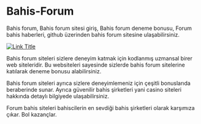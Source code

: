# Bahis-Forum
Bahis forum, Bahis forum sitesi giriş, Bahis forum deneme bonusu, Forum bahis haberleri, github üzerinden bahis forum sitesine ulaşabilirsiniz.

 [![Link Title](https://i.hizliresim.com/juw3q73.png)](https://tinyurl.com/bahisforumcu)

 Bahis forum siteleri sizlere deneyim katmak için kodlanmış uzmansal birer web siteleridir. Bu websiteleri sayesinde sizlerde bahis forum sitelerine katılarak deneme bonusu alabilirsiniz.

 Bahis forum siteleri ayrıca sizlere deneyimlemeniz için çeşitli bonuslarıda beraberinde sunar. Ayrıca güvenilir bahis şirketleri yani casino siteleri hakkında detaylı bilgiyede ulaşabilirsiniz.

 Forum bahis siteleri bahiscilerin en sevdiği bahis şirketleri olarak karşımıza çıkar. Bol kazançlar.

